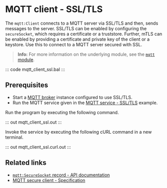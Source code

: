 # MQTT client - SSL/TLS

The `mqtt:Client` connects to a MQTT server via SSL/TLS and then, sends messages to the server. SSL/TLS can be enabled by configuring the `secureSocket`, which requires a certificate or a truststore. Further, mTLS can be enabled by providing a certificate and private key of the client or a keystore. Use this to connect to a MQTT server secured with SSL.

>**Info:** For more information on the underlying module, see the [`mqtt` module](https://lib.ballerina.io/ballerina/mqtt/latest).

::: code mqtt_client_ssl.bal :::

## Prerequisites
- Start a [MQTT broker](https://mqtt.org/software/) instance configured to use SSL/TLS.
- Run the MQTT service given in the [MQTT service - SSL/TLS](/learn/by-example/mqtt-service-ssl) example.

Run the program by executing the following command.

::: out mqtt_client_ssl.out :::

Invoke the service by executing the following cURL command in a new terminal.

::: out mqtt_client_ssl.curl.out :::

## Related links
- [`mqtt:SecureSocket` record - API documentation](https://lib.ballerina.io/ballerina/mqtt/latest#SecureSocket)
- [MQTT secure client - Specification](https://github.com/ballerina-platform/module-ballerina-mqtt/blob/main/docs/spec/spec.md#322-secure-client)
